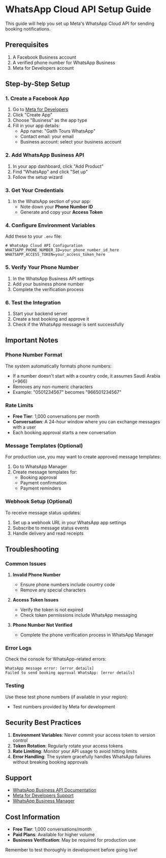 # WhatsApp Cloud API Setup Guide

This guide will help you set up Meta's WhatsApp Cloud API for sending booking notifications.

## Prerequisites

1. A Facebook Business account
2. A verified phone number for WhatsApp Business
3. Meta for Developers account

## Step-by-Step Setup

### 1. Create a Facebook App

1. Go to [Meta for Developers](https://developers.facebook.com/)
2. Click "Create App"
3. Choose "Business" as the app type
4. Fill in your app details:
   - App name: "Gaith Tours WhatsApp"
   - Contact email: your email
   - Business account: select your business account

### 2. Add WhatsApp Business API

1. In your app dashboard, click "Add Product"
2. Find "WhatsApp" and click "Set up"
3. Follow the setup wizard

### 3. Get Your Credentials

1. In the WhatsApp section of your app:
   - Note down your **Phone Number ID**
   - Generate and copy your **Access Token**

### 4. Configure Environment Variables

Add these to your `.env` file:

```env
# WhatsApp Cloud API Configuration
WHATSAPP_PHONE_NUMBER_ID=your_phone_number_id_here
WHATSAPP_ACCESS_TOKEN=your_access_token_here
```

### 5. Verify Your Phone Number

1. In the WhatsApp Business API settings
2. Add your business phone number
3. Complete the verification process

### 6. Test the Integration

1. Start your backend server
2. Create a test booking and approve it
3. Check if the WhatsApp message is sent successfully

## Important Notes

### Phone Number Format

The system automatically formats phone numbers:
- If a number doesn't start with a country code, it assumes Saudi Arabia (+966)
- Removes any non-numeric characters
- Example: "0501234567" becomes "966501234567"

### Rate Limits

- **Free Tier**: 1,000 conversations per month
- **Conversation**: A 24-hour window where you can exchange messages with a user
- Each booking approval starts a new conversation

### Message Templates (Optional)

For production use, you may want to create approved message templates:

1. Go to WhatsApp Manager
2. Create message templates for:
   - Booking approval
   - Payment confirmation
   - Payment reminders

### Webhook Setup (Optional)

To receive message status updates:

1. Set up a webhook URL in your WhatsApp app settings
2. Subscribe to message status events
3. Handle delivery and read receipts

## Troubleshooting

### Common Issues

1. **Invalid Phone Number**
   - Ensure phone numbers include country code
   - Remove any special characters

2. **Access Token Issues**
   - Verify the token is not expired
   - Check token permissions include WhatsApp messaging

3. **Phone Number Not Verified**
   - Complete the phone verification process in WhatsApp Manager

### Error Logs

Check the console for WhatsApp-related errors:
```
WhatsApp message error: [error details]
Failed to send booking approval WhatsApp: [error details]
```

### Testing

Use these test phone numbers (if available in your region):
- Test numbers provided by Meta for development

## Security Best Practices

1. **Environment Variables**: Never commit your access token to version control
2. **Token Rotation**: Regularly rotate your access tokens
3. **Rate Limiting**: Monitor your API usage to avoid hitting limits
4. **Error Handling**: The system gracefully handles WhatsApp failures without breaking booking approvals

## Support

- [WhatsApp Business API Documentation](https://developers.facebook.com/docs/whatsapp)
- [Meta for Developers Support](https://developers.facebook.com/support/)
- [WhatsApp Business Manager](https://business.whatsapp.com/)

## Cost Information

- **Free Tier**: 1,000 conversations/month
- **Paid Plans**: Available for higher volume
- **Business Verification**: May be required for production use

Remember to test thoroughly in development before going live!
